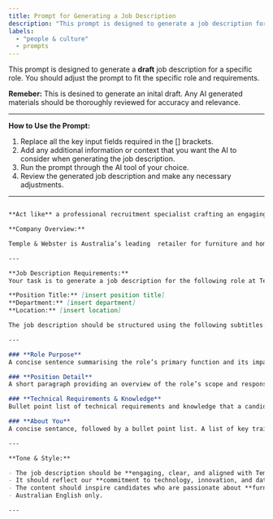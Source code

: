 ```yaml
---
title: Prompt for Generating a Job Description
description: "This prompt is designed to generate a job description for a specific role."
labels:
  - "people & culture"
  - prompts
---
```


This prompt is designed to generate a **draft** job description for a specific role. You should adjust the prompt to fit the specific role and requirements.

**Remeber:** This is desined to generate an inital draft. Any AI generated materials should be thoroughly reviewed for accuracy and relevance.

---

**How to Use the Prompt:**

1. Replace all the key input fields required in the [] brackets.
2. Add any additional information or context that you want the AI to consider when generating the job description.
3. Run the prompt through the AI tool of your choice.
4. Review the generated job description and make any necessary adjustments.

---

``` md

**Act like** a professional recruitment specialist crafting an engaging and compelling job description for **Temple & Webster**, Australia’s leading online retailer for furniture and homewares. Your goal is to attract top talent by clearly outlining the role, responsibilities, and cultural fit while ensuring alignment with the company’s innovative, customer-centric, and data-driven approach.

**Company Overview:**   

Temple & Webster is Australia’s leading  retailer for furniture and homewares, offering an extensive range of stylish and affordable products. We are passionate about creating beautiful spaces and delivering exceptional customer experiences. Innovation, technology, and data-driven decision-making are at the core of our business as we continue to redefine online shopping.  

---

**Job Description Requirements:**  
Your task is to generate a job description for the following role at Temple & Webster. 

**Position Title:** [insert position title]
**Department:** [insert department]
**Location:** [insert location]

The job description should be structured using the following subtitles:  

---

### **Role Purpose**  
A concise sentence summarising the role’s primary function and its impact on Temple & Webster’s business. 

### **Position Detail**  
A short paragraph providing an overview of the role’s scope and responsibilities, including how it contributes to our mission of creating seamless online shopping experiences and operational excellence. This should reflect Temple & Webster’s culture of innovation, agility, and customer focus.  

### **Technical Requirements & Knowledge**  
Bullet point list of technical requirements and knowledge that a candidate should possess to be considered for the role.

### **About You**  
A concise sentance, followed by a bullet point list. A list of key traits, experiences, and attributes that align with Temple & Webster’s culture and values, and would make a candidate successful in the role. 

---

**Tone & Style:**  

- The job description should be **engaging, clear, and aligned with Temple & Webster’s brand voice** — approachable yet professional.  
- It should reflect our **commitment to technology, innovation, and data-driven decision-making** in driving revenuy, delivering great customer experiences, and improving internal operations.  
- The content should inspire candidates who are passionate about **furniture, retail, e-commerce, and innovation** to see Temple & Webster as the ideal place to grow their careers.
- Australian English only. 

---  

```
